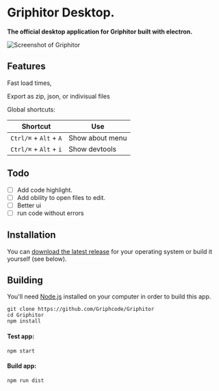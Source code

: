# Griphitor Desktop.

**The official desktop application for Griphitor built with electron.**

![Screenshot of Griphitor](https://user-images.githubusercontent.com/67136658/139075782-2fe21eac-fa5e-44a8-9c1f-4be9f249d7aa.png)

## Features

Fast load times,

Export as zip, json, or indivisual files

Global shortcuts:

| Shortcut               | Use                           |
| ---------------------- | ----------------------------- |
| `Ctrl/⌘` + `Alt` + `A` | Show about menu               |
| `Ctrl/⌘` + `Alt` + `i` | Show devtools                 |

## Todo

- [ ] Add code highlight.
- [ ] Add obility to open files to edit.
- [ ] Better ui
- [ ] run code without errors

## Installation

You can [download the latest release](https://github.com/Griphcode/Griphitor/releases) for your operating system or build it yourself (see below).

## Building


You'll need [Node.js](https://nodejs.org) installed on your computer in order to build this app.

```
git clone https://github.com/Griphcode/Griphitor
cd Griphitor
npm install
```

#### Test app:

```
npm start
```

#### Build app:

```
npm run dist
```
